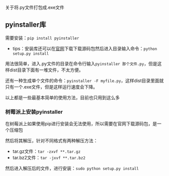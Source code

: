 关于将.py文件打包成.exe文件

## pyinstaller库

需要安装：`pip install pyinstaller`

- tips：安装库还可以在[官网](https://github.com/pyinstaller/pyinstaller/tarball/develop)下载下载源码包然后进入目录输入命令：`python setup.py install`

用法很简单，进入.py文件的目录在命令行输入`pyinstaller 那个文件.py`，但是这样dist目录下面有一堆文件，不太方便。

还有一种生成单个文件的命令：`pyinstaller -F myfile.py`，这样dist目录里面就只有一个.exe文件，但是这样运行速度会下降。

以上都是一些最基本简单的使用方法，目前也只用到这么多

### 树莓派上安装pyinstaller

在树莓派上如果使用pip进行安装会无法使用，所以需要在官网下载源码包，是一个压缩包

然后将其解压，针对不同格式有两种解压方法：
- tar.gz文件：`tar -zxvf **.tar.gz`
- tar.bz2文件：`tar -jxvf **.tar.bz2`

然后进入解压后的文件，进行安装：`sudo python setup.py install`

